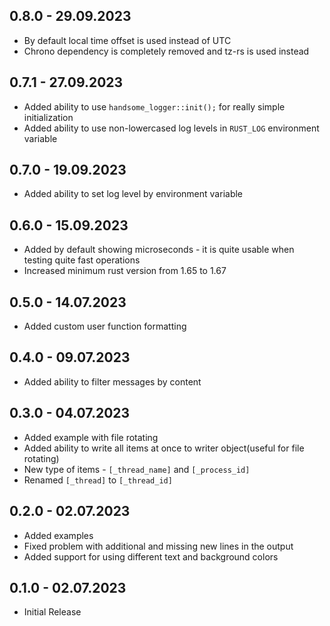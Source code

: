 ## 0.8.0 - 29.09.2023

- By default local time offset is used instead of UTC
- Chrono dependency is completely removed and tz-rs is used instead

## 0.7.1 - 27.09.2023

- Added ability to use `handsome_logger::init();` for really simple initialization
- Added ability to use non-lowercased log levels in `RUST_LOG` environment variable

## 0.7.0 - 19.09.2023

- Added ability to set log level by environment variable

## 0.6.0 - 15.09.2023

- Added by default showing microseconds - it is quite usable when testing quite fast operations
- Increased minimum rust version from 1.65 to 1.67

## 0.5.0 - 14.07.2023

- Added custom user function formatting

## 0.4.0 - 09.07.2023

- Added ability to filter messages by content

## 0.3.0 - 04.07.2023

- Added example with file rotating
- Added ability to write all items at once to writer object(useful for file rotating)
- New type of items - `[_thread_name]` and `[_process_id]`
- Renamed `[_thread]` to `[_thread_id]`

## 0.2.0 - 02.07.2023

- Added examples
- Fixed problem with additional and missing new lines in the output
- Added support for using different text and background colors

## 0.1.0 - 02.07.2023

- Initial Release
